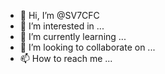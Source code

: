 - 👋 Hi, I’m @SV7CFC
- 👀 I’m interested in ...
- 🌱 I’m currently learning ...
- 💞️ I’m looking to collaborate on ...
- 📫 How to reach me ...

<!---
SV7CFC/SV7CFC is a ✨ special ✨ repository because its `README.md` (this file) appears on your GitHub profile.
You can click the Preview link to take a look at your changes.
--->
